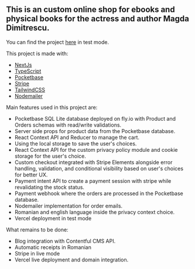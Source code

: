 ## This is an custom online shop for ebooks and physical books for the actress and author Magda Dimitrescu.

You can find the project [here](https://magda-dimitrescu.vercel.app/) in test mode.

This project is made with:

-   [NextJs](https://nextjs.org/)
-   [TypeScript](https://www.typescriptlang.org/)
-   [Pocketbase](https://pocketbase.io/)
-   [Stripe](https://stripe.com/en-ro)
-   [TailwindCSS](https://tailwindcss.com/)
-   [Nodemailer](https://nodemailer.com/about/)

Main features used in this project are:

-   Pocketbase SQL Lite database deployed on fly.io with Product and Orders schemas with read/write validations.
-   Server side props for product data from the Pocketbase database.
-   React Context API and Reducer to manage the cart.
-   Using the local storage to save the user's choices.
-   React Context API for the custom privacy policy module and cookie storage for the user's choice.
-   Custom checkout integrated with Stripe Elements alongside error handling, validation, and conditional visibility based on user's choices for better UX.
-   Payment intent API to create a payment session with stripe while revalidating the stock status.
-   Payment webhook where the orders are processed in the Pocketbase database.
-   Nodemailer implementation for order emails.
-   Romanian and english language inside the privacy context choice.
-   Vercel deployment in test mode

What remains to be done:

-   Blog integration with Contentful CMS API.
-   Automatic receipts in Romanian
-   Stripe in live mode
-   Vercel live deployment and domain integration.
